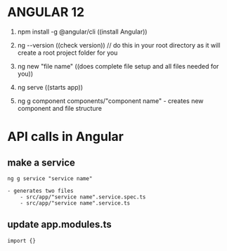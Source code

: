 # ANGULAR 12

1. npm install -g @angular/cli    ((install Angular))

2. ng --version  ((check version))  // do this in your root directory as it will create a root project folder for you

3. ng new "file name"        ((does complete file setup and all files needed for you))

4. ng serve ((starts app))

5. ng g component components/"component name" - creates new component and file structure



# API calls in Angular 

## make a service

    ng g service "service name"

    - generates two files 
        - src/app/"service name".service.spec.ts
        - src/app/"service name".service.ts

## update app.modules.ts 

    import {}